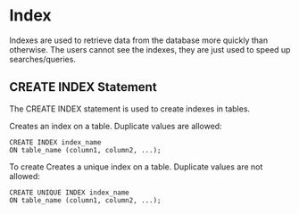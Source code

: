 # Index

Indexes are used to retrieve data from the database more quickly than otherwise. The users cannot see the indexes, they are just used to speed up searches/queries.

## CREATE INDEX Statement

The CREATE INDEX statement is used to create indexes in tables. 

Creates an index on a table. Duplicate values are allowed:

```
CREATE INDEX index_name
ON table_name (column1, column2, ...);
```

To create Creates a unique index on a table. Duplicate values are not allowed:

```
CREATE UNIQUE INDEX index_name
ON table_name (column1, column2, ...);
```


